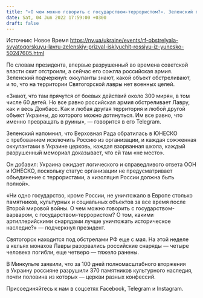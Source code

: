 ```yaml
---
title: "«О чем можно говорить с государством-террористом?». Зеленский призвал исключить РФ из ЮНЕСКО после атаки на Святогорскую лавру"
date: Sat, 04 Jun 2022 17:59:00 +0300
draft: false
---
```

Источник: Новое Время https://nv.ua/ukraine/events/rf-obstrelyala-svyatogorskuyu-lavru-zelenskiy-prizval-isklyuchit-rossiyu-iz-yunesko-50247605.html


По словам президента, впервые разрушенный во времена советской власти скит отстроили, а сейчас его сожгла российская армия. Зеленский подчеркнул: оккупанты знают, какой объект обстреливают, и то, что на территории Святогорской лавры нет военных целей.

«Знают, что там прячутся от боевых действий около 300 мирян, в том числе 60 детей. Но все равно российская армия обстреливает Лавру, как и весь Донбасс. Как и любая другая территория и любой другой объект Украины, до которого можно дотянуться. Им все равно, что именно превращать в руины», — говорится в его Telegram.

Зеленский напомнил, что Верховная Рада обратилась в ЮНЕСКО с требованием исключить Россию из организации, и каждая сожженная оккупантами в Украине церковь, каждая взорванная школа, каждый разрушенный мемориал доказывает, что ей там «не место».

Он добавил: Украина ожидает логического и справедливого ответа ООН и ЮНЕСКО, поскольку статус организации не предусматривает объединение с террористами, а «изоляция России должна быть полной».

«Ни одно государство, кроме России, не уничтожало в Европе столько памятников, культурных и социальных объектов за все время после Второй мировой войны. О чем можно говорить с государством-варваром, с государством-террористом? О том, какими артиллерийскими снарядами лучше уничтожать историческое наследие?» — подчеркнул президент.

Святогорск находится под обстрелами РФ еще с мая. На этой неделе в кельях монахов Лавры разорвались российские снаряды — четыре человека погибли, еще четверо — тяжело ранены.

В Минкульте заявили, что за 100 дней полномасштабного вторжения в Украину россияне разрушили 370 памятников культурного наследия, почти половина из которых — церкви разных конфессий.

Присоединяйтесь к нам в соцсетях Facebook, Telegram и Instagram.

